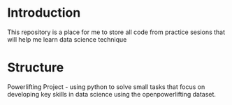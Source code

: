 # Introduction 
This repository is a place for me to store all code from practice sesions that will help me learn data science technique 

# Structure 
Powerlifting Project - using python to solve small tasks that focus on developing key skills in data science using the openpowerlifting dataset.

